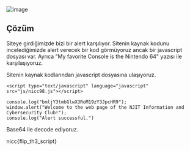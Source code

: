 ![image](https://user-images.githubusercontent.com/88983987/224654262-3da16842-96c6-4e5d-8c1b-a8ac226358a7.png)

## Çözüm
Siteye girdiğimizde bizi bir alert karşılıyor. Sitenin kaynak kodunu incelediğimizde alert verecek bir kod görmüyoruz ancak bir javascript dosyası var. Ayrıca "My favorite Console is the Nintendo 64" yazısı ile karşılaşıyoruz.

Sitenin kaynak kodlarından javascript dosyasına ulaşıyoruz.
```
<script type="text/javascript" language="javascript" src="js/nicc98.js"></script>
```
```
console.log("bmljY3tmbGlwX3RoM19zY3JpcHR9");
window.alert("Welcome to the web page of the NJIT Information and Cybersecurity Club!");
console.log("Alert successful.")
```
Base64 ile decode ediyoruz.

nicc{flip_th3_script}
